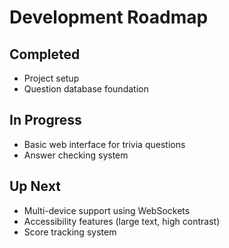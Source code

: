 # Development Roadmap

## Completed

* Project setup
* Question database foundation

## In Progress

* Basic web interface for trivia questions
* Answer checking system

## Up Next

* Multi-device support using WebSockets
* Accessibility features (large text, high contrast)
* Score tracking system
